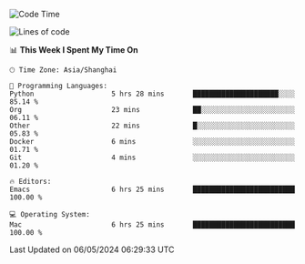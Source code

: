 <!--START_SECTION:waka-->
![Code Time](http://img.shields.io/badge/Code%20Time-1%2C939%20hrs%2051%20mins-blue)

![Lines of code](https://img.shields.io/badge/From%20Hello%20World%20I%27ve%20Written-306.0%20thousand%20lines%20of%20code-blue)

📊 **This Week I Spent My Time On** 

```text
🕑︎ Time Zone: Asia/Shanghai

💬 Programming Languages: 
Python                   5 hrs 28 mins       █████████████████████░░░░   85.14 % 
Org                      23 mins             ██░░░░░░░░░░░░░░░░░░░░░░░   06.11 % 
Other                    22 mins             █░░░░░░░░░░░░░░░░░░░░░░░░   05.83 % 
Docker                   6 mins              ░░░░░░░░░░░░░░░░░░░░░░░░░   01.71 % 
Git                      4 mins              ░░░░░░░░░░░░░░░░░░░░░░░░░   01.20 % 

🔥 Editors: 
Emacs                    6 hrs 25 mins       █████████████████████████   100.00 % 

💻 Operating System: 
Mac                      6 hrs 25 mins       █████████████████████████   100.00 % 
```


 Last Updated on 06/05/2024 06:29:33 UTC
<!--END_SECTION:waka-->
